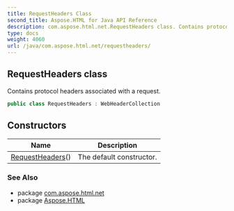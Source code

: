 ```yaml
---
title: RequestHeaders Class
second_title: Aspose.HTML for Java API Reference
description: com.aspose.html.net.RequestHeaders class. Contains protocol headers associated with a request
type: docs
weight: 4060
url: /java/com.aspose.html.net/requestheaders/
---
```

## RequestHeaders class

Contains protocol headers associated with a request.

```java
public class RequestHeaders : WebHeaderCollection
```

## Constructors

| Name | Description |
| --- | --- |
| [RequestHeaders](requestheaders/)() | The default constructor. |

### See Also

* package [com.aspose.html.net](../../com.aspose.html.net/)
* package [Aspose.HTML](../../)
